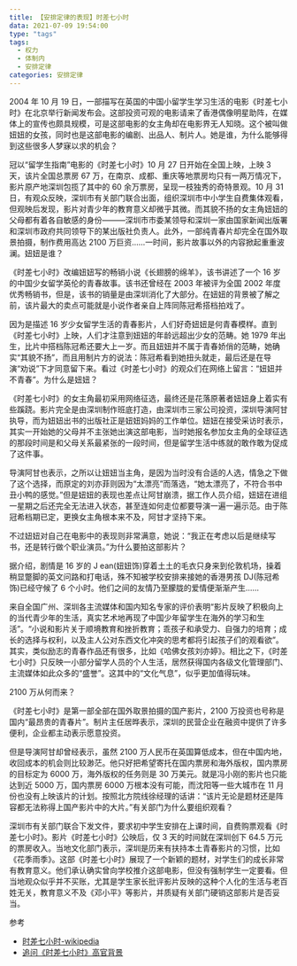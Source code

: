 ```yaml
---
title: 【安排定律的表现】时差七小时
data: 2021-07-09 19:54:00
type: "tags"
tags:
  - 权力
  - 体制内
  - 安排定律
categories: 安排定律
---
```


2004 年 10 月 19 日，一部描写在英国的中国小留学生学习生活的电影《时差七小时》在北京举行新闻发布会。这部投资可观的电影请来了香港偶像明星助阵，在媒体上的宣传也颇具规模，可是这部电影的女主角却在电影界无人知晓。这个被叫做妞妞的女孩，同时也是这部电影的编剧、出品人、制片人。她是谁，为什么能够得到这些很多人梦寐以求的机会？

<!--more-->

冠以“留学生指南”电影的《时差七小时》10 月 27 日开始在全国上映，上映 3 天，该片全国总票房 67 万，在南京、成都、重庆等地票房均只有一两万情况下，影片原产地深圳包揽了其中的 60 余万票房，呈现一枝独秀的奇特景观。10 月 31 日，有观众反映，深圳市有关部门联合出面，组织深圳市中小学生自费集体观看，但观映后发现，影片对青少年的教育意义却微乎其微。而其貌不扬的女主角妞妞的父母都有着各自敏感的身份———深圳市市委某领导和深圳一家由国家新闻出版署和深圳市政府共同领导下的某出版社负责人。此外，一部纯青春片却完全在国外取景拍摄，制作费用高达 2100 万巨资……一时间，影片故事以外的内容掀起重重波澜。妞妞是谁？

《时差七小时》改编妞妞写的畅销小说《长翅膀的绵羊》，该书讲述了一个 16 岁的中国少女留学英伦的青春故事。该书还曾经在 2003 年被评为全国 2002 年度优秀畅销书，但是，该书的销量是由深圳消化了大部分。在妞妞的背景被了解之前，该片最大的卖点可能就是小说作者亲自上阵同陈冠希搭档拍戏了。

因为是描述 16 岁少女留学生活的青春影片，人们好奇妞妞是何青春模样。直到《时差七小时》上映，人们才注意到妞妞的年龄远超出少女的范畴。她 1979 年出生，比片中搭档陈冠希还要大上一岁。而且妞妞并不属于青春娇俏的范畴，她确实“其貌不扬”，而且用制片方的说法：陈冠希看到她扭头就走，最后还是在导演“劝说”下才同意留下来。看过《时差七小时》的观众们在网络上留言：“妞妞并不青春”。为什么是妞妞？

《时差七小时》的女主角最初采用网络征选，最终还是花落原著者妞妞身上着实有些蹊跷。影片完全是由深圳制作班底打造，由深圳市三家公司投资，深圳导演阿甘执导，而为妞妞出书的出版社正是妞妞妈妈的工作单位。妞妞在接受采访时表示，其实一开始她的父母并不主张她出演这部电影，当时她报名参加女主角的全球征选的那段时间是和父母关系最紧张的一段时间，但是留学生活中练就的敢作敢为促成了这件事。

导演阿甘也表示，之所以让妞妞当主角，是因为当时没有合适的人选，情急之下做了这个选择，而原定的刘亦菲则因为“太漂亮”而落选，“她太漂亮了，不符合书中丑小鸭的感觉。”但是妞妞的表现也差点让阿甘崩溃，据工作人员介绍，妞妞在进组一星期之后还完全无法进入状态，甚至连如何走位都要导演一遍一遍示范。由于陈冠希档期已定，更换女主角根本来不及，阿甘才坚持下来。

不过妞妞对自己在电影中的表现则非常满意，她说：“我正在考虑以后是继续写书，还是转行做个职业演员。”为什么要拍这部影片？

据介绍，剧情是 16 岁的 J ean(妞妞饰)穿着土土的毛衣只身来到伦敦机场，操着稍显蹩脚的英文问路和打电话，殊不知被学校安排来接她的香港男孩 DJ(陈冠希饰)已经守候了 6 个小时。他们之间的友情乃至朦胧的爱情便渐渐产生……

来自全国广州、深圳各主流媒体和国内知名专家的评价表明“影片反映了积极向上的当代青少年的生活，真实艺术地再现了中国少年留学生在海外的学习和生活”。“小说和影片关于顺境教育和挫折教育；乖孩子和承受力、自强力的培育；成长的选择与权利，以及主人公对东西文化冲突的思考都将引起孩子们的观看欲”。其实，类似励志的青春作品还有很多，比如《哈佛女孩刘亦婷》。相比之下，《时差七小时》只反映一小部分留学人员的个人生活，居然获得国内各级文化管理部门、主流媒体如此众多的“盛誉”。这其中的“文化气息”，似乎更加值得玩味。

2100 万从何而来？

《时差七小时》是第一部全部在国外取景拍摄的国产影片，2100 万投资也号称是国内“最昂贵的青春片”。制片主任居晔表示，深圳的民营企业在融资中提供了许多便利，企业都主动表示愿意投资。

但是导演阿甘却曾经表示，虽然 2100 万人民币在英国算低成本，但在中国内地，收回成本的机会则比较渺茫。他只好把希望寄托在国内票房和海外版权，国内票房的目标定为 6000 万，海外版权的任务则是 30 万美元。就是冯小刚的影片也只能达到近 5000 万，国内票房 6000 万根本没有可能，而沈阳等一些大城市在 11 月份也没有上映该片的计划。按照北方院线徐经理的话讲：“该片无论是题材还是阵容都无法称得上国产影片中的大片。”有关部门为什么要组织观看？

深圳市有关部门联合下发文件，要求初中学生安排在上课时间，自费购票观看《时差七小时》。影片《时差七小时》公映后，仅 3 天的时间就在深圳创下 64.5 万元的票房收入。当地文化部门表示，深圳是历来有扶持本土青春影片的习惯，比如《花季雨季》。这部《时差七小时》展现了一个新颖的题材，对学生们的成长非常有教育意义。他们承认确实曾向学校推介这部电影，但没有强制学生一定要看。但当地观众似乎并不买账，尤其是学生家长批评影片反映的这种个人化的生活与老百姓无关，教育意义不及《邓小平》等影片，并质疑有关部门硬销这部影片是否妥当。

参考

- [时差七小时-wikipedia](https://zh.wikipedia.org/zh-hans/%E6%97%B6%E5%B7%AE7%E5%B0%8F%E6%97%B6)
- [追问《时差七小时》高官背景](http://culture.163.com/editor/news/041105/041105_101550.html)
